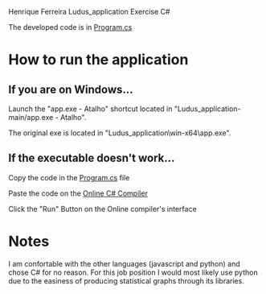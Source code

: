 Henrique Ferreira Ludus_application Exercise C#

The developed code is in [Program.cs](https://github.com/SPDHenry11/Ludus_application/blob/main/app/Program.cs)

# How to run the application

## If you are on Windows...

Launch the "app.exe - Atalho" shortcut located in "Ludus_application-main/app.exe - Atalho".

The original exe is located in "Ludus_application\win-x64\app.exe".

## If the executable doesn't work...

Copy the code in the [Program.cs](https://github.com/SPDHenry11/Ludus_application/blob/main/app/Program.cs) file

Paste the code on the [Online C# Compiler](https://www.programiz.com/csharp-programming/online-compiler/)

Click the "Run" Button on the Online compiler's interface

# Notes

I am confortable with the other languages (javascript and python) and chose C# for no reason. For this job position I would most likely use python due to the easiness of producing statistical graphs through its libraries.
